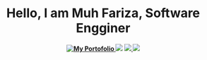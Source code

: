 
<h1 align="center">
  <br>
  Hello, I am <strong>Muh Fariza<strong>, Software Engginer
  <br>
</h1>


<p align="center">
  <a href="https://cutt.ly/rMuGoxo">
    <img src="https://badge.fury.io/js/electron-markdownify.svg"
         alt="My Portofolio">
  </a>
  <a href="https://gitter.im/amitmerchant1990/electron-markdownify"><img src="https://badges.gitter.im/amitmerchant1990/electron-markdownify.svg"></a>
  <a href="https://saythanks.io/to/bullredeyes@gmail.com">
      <img src="https://img.shields.io/badge/SayThanks.io-%E2%98%BC-1EAEDB.svg">
  </a>
  <a href="https://www.paypal.me/AmitMerchant">
    <img src="https://img.shields.io/badge/$-donate-ff69b4.svg?maxAge=2592000&amp;style=flat">
  </a>
</p>

